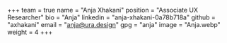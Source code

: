 +++
team = true
name = "Anja Xhakani"
position = "Associate UX Researcher"
bio = "Anja"
linkedin = "anja-xhakani-0a78b718a"
github = "axhakani"
email = "anja@ura.design"
gpg = "anja"
image = "Anja.webp"
weight = 4
+++
